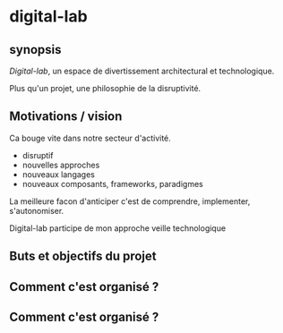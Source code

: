 # digital-lab

## synopsis

*Digital-lab*, un espace de divertissement architectural et technologique.

Plus qu'un projet, une philosophie de la disruptivité.

## Motivations / vision

Ca bouge vite dans notre secteur d'activité.

- disruptif
- nouvelles approches
- nouveaux langages
- nouveaux composants, frameworks, paradigmes

La meilleure facon d'anticiper c'est de comprendre, implementer, s'autonomiser.

Digital-lab participe de mon approche veille technologique

## Buts et objectifs du projet
## Comment c'est organisé ?
## Comment c'est organisé ?
